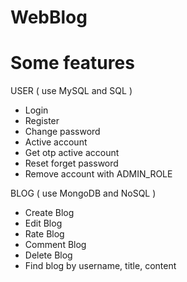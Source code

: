 # WebBlog
# Some features
USER ( use MySQL and SQL )
  - Login
  - Register
  - Change password
  - Active account
  - Get otp active account
  - Reset forget password
  - Remove account with ADMIN_ROLE
 
BLOG ( use MongoDB and NoSQL )
  - Create Blog
  - Edit Blog
  - Rate Blog
  - Comment Blog
  - Delete Blog
  - Find blog by username, title, content
